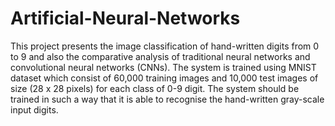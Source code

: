 # Artificial-Neural-Networks
This project presents the image classification of hand-written digits from 0 to 9 and also the comparative analysis of traditional neural networks and convolutional neural networks (CNNs). The system is trained using MNIST dataset which consist of 60,000 training images and 10,000 test images of size (28 x 28 pixels) for each class of 0-9 digit. The system should be trained in such a way that it is able to recognise the hand-written gray-scale input digits.
